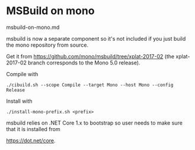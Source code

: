 # MSBuild on mono

msbuild-on-mono.md

msbuild is now a separate component so it's not included if you just build the mono repository from 
source.

Get it from https://github.com/mono/msbuild/tree/xplat-2017-02 
(the xplat-2017-02 branch corresponds to the Mono 5.0 release).

Compile with 

    ./cibuild.sh --scope Compile --target Mono --host Mono --config Release


Install with 

    ./install-mono-prefix.sh <prefix>

msbuild relies on .NET Core 1.x to bootstrap so user needs to make sure that it is installed from 

https://dot.net/core.


